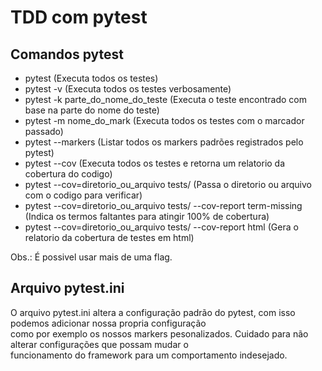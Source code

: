 # TDD com pytest  
  
## Comandos pytest    
* pytest (Executa todos os testes)  
* pytest -v (Executa todos os testes verbosamente)  
* pytest -k parte_do_nome_do_teste (Executa o teste encontrado com base na parte do nome do teste)  
* pytest -m nome_do_mark (Executa todos os testes com o marcador passado)  
* pytest --markers (Listar todos os markers padrões registrados pelo pytest)    
* pytest --cov (Executa todos os testes e retorna um relatorio da cobertura do codigo)   
* pytest --cov=diretorio_ou_arquivo tests/ (Passa o diretorio ou arquivo com o codigo para verificar)  
* pytest --cov=diretorio_ou_arquivo tests/ --cov-report term-missing (Indica os termos faltantes para atingir 100% de cobertura) 
* pytest --cov=diretorio_ou_arquivo tests/ --cov-report html (Gera o relatorio da cobertura de testes em html)   
  
Obs.: É possivel usar mais de uma flag.  
  
## Arquivo pytest.ini  
  
O arquivo pytest.ini altera a configuração padrão do pytest, com isso podemos adicionar nossa propria configuração  
como por exemplo os nossos markers pesonalizados. Cuidado para não alterar configurações que possam mudar o  
funcionamento do framework para um comportamento indesejado.